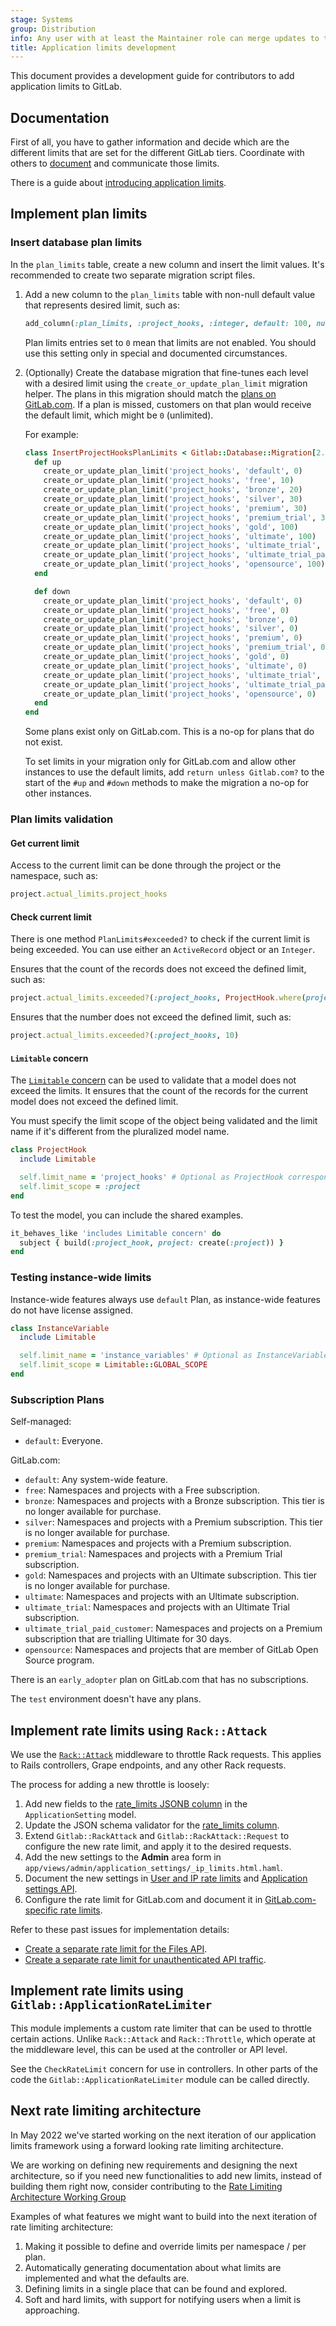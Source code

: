 ```yaml
---
stage: Systems
group: Distribution
info: Any user with at least the Maintainer role can merge updates to this content. For details, see https://docs.gitlab.com/ee/development/development_processes.html#development-guidelines-review.
title: Application limits development
---
```


This document provides a development guide for contributors to add application
limits to GitLab.

## Documentation

First of all, you have to gather information and decide which are the different
limits that are set for the different GitLab tiers. Coordinate with others to [document](../administration/instance_limits.md)
and communicate those limits.

There is a guide about [introducing application limits](https://handbook.gitlab.com/handbook/product/product-processes/#introducing-application-limits).

## Implement plan limits

### Insert database plan limits

In the `plan_limits` table, create a new column and insert the limit values.
It's recommended to create two separate migration script files.

1. Add a new column to the `plan_limits` table with non-null default value that
   represents desired limit, such as:

   ```ruby
   add_column(:plan_limits, :project_hooks, :integer, default: 100, null: false)
   ```

   Plan limits entries set to `0` mean that limits are not enabled. You should
   use this setting only in special and documented circumstances.

1. (Optionally) Create the database migration that fine-tunes each level with a
   desired limit using the `create_or_update_plan_limit` migration helper.
   The plans in this migration should match the [plans on GitLab.com](#subscription-plans).
   If a plan is missed, customers on that plan would receive the default limit, which might be
   `0` (unlimited).

   For example:

   ```ruby
   class InsertProjectHooksPlanLimits < Gitlab::Database::Migration[2.1]
     def up
       create_or_update_plan_limit('project_hooks', 'default', 0)
       create_or_update_plan_limit('project_hooks', 'free', 10)
       create_or_update_plan_limit('project_hooks', 'bronze', 20)
       create_or_update_plan_limit('project_hooks', 'silver', 30)
       create_or_update_plan_limit('project_hooks', 'premium', 30)
       create_or_update_plan_limit('project_hooks', 'premium_trial', 30)
       create_or_update_plan_limit('project_hooks', 'gold', 100)
       create_or_update_plan_limit('project_hooks', 'ultimate', 100)
       create_or_update_plan_limit('project_hooks', 'ultimate_trial', 100)
       create_or_update_plan_limit('project_hooks', 'ultimate_trial_paid_customer', 100)
       create_or_update_plan_limit('project_hooks', 'opensource', 100)
     end

     def down
       create_or_update_plan_limit('project_hooks', 'default', 0)
       create_or_update_plan_limit('project_hooks', 'free', 0)
       create_or_update_plan_limit('project_hooks', 'bronze', 0)
       create_or_update_plan_limit('project_hooks', 'silver', 0)
       create_or_update_plan_limit('project_hooks', 'premium', 0)
       create_or_update_plan_limit('project_hooks', 'premium_trial', 0)
       create_or_update_plan_limit('project_hooks', 'gold', 0)
       create_or_update_plan_limit('project_hooks', 'ultimate', 0)
       create_or_update_plan_limit('project_hooks', 'ultimate_trial', 0)
       create_or_update_plan_limit('project_hooks', 'ultimate_trial_paid_customer', 0)
       create_or_update_plan_limit('project_hooks', 'opensource', 0)
     end
   end
   ```

   Some plans exist only on GitLab.com. This is a no-op for plans
   that do not exist.

   To set limits in your migration only for GitLab.com and allow other instances
   to use the default limits, add `return unless Gitlab.com?` to the start of
   the `#up` and `#down` methods to make the migration a no-op for other instances.

### Plan limits validation

#### Get current limit

Access to the current limit can be done through the project or the namespace,
such as:

```ruby
project.actual_limits.project_hooks
```

#### Check current limit

There is one method `PlanLimits#exceeded?` to check if the current limit is
being exceeded. You can use either an `ActiveRecord` object or an `Integer`.

Ensures that the count of the records does not exceed the defined limit, such as:

```ruby
project.actual_limits.exceeded?(:project_hooks, ProjectHook.where(project: project))
```

Ensures that the number does not exceed the defined limit, such as:

```ruby
project.actual_limits.exceeded?(:project_hooks, 10)
```

#### `Limitable` concern

The [`Limitable` concern](https://gitlab.com/gitlab-org/gitlab/-/blob/master/app/models/concerns/limitable.rb)
can be used to validate that a model does not exceed the limits. It ensures
that the count of the records for the current model does not exceed the defined
limit.

You must specify the limit scope of the object being validated
and the limit name if it's different from the pluralized model name.

```ruby
class ProjectHook
  include Limitable

  self.limit_name = 'project_hooks' # Optional as ProjectHook corresponds with project_hooks
  self.limit_scope = :project
end
```

To test the model, you can include the shared examples.

```ruby
it_behaves_like 'includes Limitable concern' do
  subject { build(:project_hook, project: create(:project)) }
end
```

### Testing instance-wide limits

Instance-wide features always use `default` Plan, as instance-wide features
do not have license assigned.

```ruby
class InstanceVariable
  include Limitable

  self.limit_name = 'instance_variables' # Optional as InstanceVariable corresponds with instance_variables
  self.limit_scope = Limitable::GLOBAL_SCOPE
end
```

### Subscription Plans

Self-managed:

- `default`: Everyone.

GitLab.com:

- `default`: Any system-wide feature.
- `free`: Namespaces and projects with a Free subscription.
- `bronze`: Namespaces and projects with a Bronze subscription. This tier is no longer available for purchase.
- `silver`: Namespaces and projects with a Premium subscription. This tier is no longer available for purchase.
- `premium`: Namespaces and projects with a Premium subscription.
- `premium_trial`: Namespaces and projects with a Premium Trial subscription.
- `gold`: Namespaces and projects with an Ultimate subscription. This tier is no longer available for purchase.
- `ultimate`: Namespaces and projects with an Ultimate subscription.
- `ultimate_trial`: Namespaces and projects with an Ultimate Trial subscription.
- `ultimate_trial_paid_customer`: Namespaces and projects on a Premium subscription that are trialling Ultimate for 30 days.
- `opensource`: Namespaces and projects that are member of GitLab Open Source program.

There is an `early_adopter` plan on GitLab.com that has no subscriptions.

The `test` environment doesn't have any plans.

## Implement rate limits using `Rack::Attack`

We use the [`Rack::Attack`](https://github.com/rack/rack-attack) middleware to throttle Rack requests.
This applies to Rails controllers, Grape endpoints, and any other Rack requests.

The process for adding a new throttle is loosely:

1. Add new fields to the [rate_limits JSONB column](https://gitlab.com/gitlab-org/gitlab/-/blob/63b37287ae028842fcdcf56d311e6bb0c7e09e79/app/models/application_setting.rb#L603)
   in the `ApplicationSetting` model.
1. Update the JSON schema validator for the [rate_limits column](https://gitlab.com/gitlab-org/gitlab/-/blob/63b37287ae028842fcdcf56d311e6bb0c7e09e79/app/validators/json_schemas/application_setting_rate_limits.json).
1. Extend `Gitlab::RackAttack` and `Gitlab::RackAttack::Request` to configure the new rate limit,
   and apply it to the desired requests.
1. Add the new settings to the **Admin** area form in `app/views/admin/application_settings/_ip_limits.html.haml`.
1. Document the new settings in [User and IP rate limits](../administration/settings/user_and_ip_rate_limits.md) and [Application settings API](../api/settings.md).
1. Configure the rate limit for GitLab.com and document it in [GitLab.com-specific rate limits](../user/gitlab_com/index.md#gitlabcom-specific-rate-limits).

Refer to these past issues for implementation details:

- [Create a separate rate limit for the Files API](https://gitlab.com/gitlab-org/gitlab/-/issues/335075).
- [Create a separate rate limit for unauthenticated API traffic](https://gitlab.com/gitlab-org/gitlab/-/issues/335300).

## Implement rate limits using `Gitlab::ApplicationRateLimiter`

This module implements a custom rate limiter that can be used to throttle
certain actions. Unlike `Rack::Attack` and `Rack::Throttle`, which operate at
the middleware level, this can be used at the controller or API level.

See the `CheckRateLimit` concern for use in controllers. In other parts of the code
the `Gitlab::ApplicationRateLimiter` module can be called directly.

## Next rate limiting architecture

In May 2022 we've started working on the next iteration of our application
limits framework using a forward looking rate limiting architecture.

We are working on defining new requirements and designing the next
architecture, so if you need new functionalities to add new limits, instead of
building them right now, consider contributing to the
[Rate Limiting Architecture Working Group](https://handbook.gitlab.com/handbook/company/working-groups/rate-limit-architecture/)

Examples of what features we might want to build into the next iteration of
rate limiting architecture:

1. Making it possible to define and override limits per namespace / per plan.
1. Automatically generating documentation about what limits are implemented and
   what the defaults are.
1. Defining limits in a single place that can be found and explored.
1. Soft and hard limits, with support for notifying users when a limit is
   approaching.
